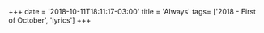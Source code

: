 +++
date = '2018-10-11T18:11:17-03:00'
title = 'Always'
tags= ['2018 - First of October', 'lyrics']
+++
